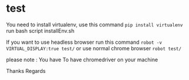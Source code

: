 # test
You need to install virtualenv, use this command    `pip install virtualenv`
run bash script    installEnv.sh

If you want to use headless browser run this command
`robot -v VIRTUAL_DISPLAY:true test/`
or
use normal chrome browser
`robot test/`

please note : You have To have chromedriver on your machine

Thanks
Regards
